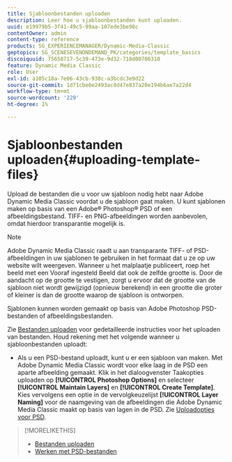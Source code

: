 ```yaml
---
title: Sjabloonbestanden uploaden
description: Leer hoe u sjabloonbestanden kunt uploaden.
uuid: e19979b5-3f41-49c5-99aa-107ede3be98c
contentOwner: admin
content-type: reference
products: SG_EXPERIENCEMANAGER/Dynamic-Media-Classic
geptopics: SG_SCENESEVENONDEMAND_PK/categories/template_basics
discoiquuid: 75658717-5c39-473e-9d32-718d00706310
feature: Dynamic Media Classic
role: User
exl-id: a105c18a-7e06-43cb-938c-a3bcdc3e9d22
source-git-commit: 1d71cbe6e2493ac8d47e837a20e194b6ae7a22d4
workflow-type: tm+mt
source-wordcount: '229'
ht-degree: 1%

---
```


# Sjabloonbestanden uploaden{#uploading-template-files}

Upload de bestanden die u voor uw sjabloon nodig hebt naar Adobe Dynamic Media Classic voordat u de sjabloon gaat maken. U kunt sjablonen maken op basis van een Adobe® Photoshop® PSD of een afbeeldingsbestand. TIFF- en PNG-afbeeldingen worden aanbevolen, omdat hierdoor transparantie mogelijk is.

>[!NOTE]
>
>Adobe Dynamic Media Classic raadt u aan transparante TIFF- of PSD-afbeeldingen in uw sjablonen te gebruiken in het formaat dat u ze op uw website wilt weergeven. Wanneer u het malplaatje publiceert, roep het beeld met een Vooraf ingesteld Beeld dat ook de zelfde grootte is. Door de aandacht op de grootte te vestigen, zorgt u ervoor dat de grootte van de sjabloon niet wordt gewijzigd (opnieuw berekend) in een grootte die groter of kleiner is dan de grootte waarop de sjabloon is ontworpen.

Sjablonen kunnen worden gemaakt op basis van Adobe Photoshop PSD-bestanden of afbeeldingsbestanden.

Zie [Bestanden uploaden](uploading-files.md#uploading_files) voor gedetailleerde instructies voor het uploaden van bestanden. Houd rekening met het volgende wanneer u sjabloonbestanden uploadt:

* Als u een PSD-bestand uploadt, kunt u er een sjabloon van maken. Met Adobe Dynamic Media Classic wordt voor elke laag in de PSD een aparte afbeelding gemaakt. Klik in het dialoogvenster Taakopties uploaden op **[!UICONTROL Photoshop Options]** en selecteer **[!UICONTROL Maintain Layers]** en **[!UICONTROL Create Template]**. Kies vervolgens een optie in de vervolgkeuzelijst **[!UICONTROL Layer Naming]** voor de naamgeving van de afbeeldingen die Adobe Dynamic Media Classic maakt op basis van lagen in de PSD.
Zie [Uploadopties voor PSD](psd-files.md#psd_upload_options).

<!-- THERE IS NO LONGER AN IMAGE EDITING OPTIONS MENU * If you are uploading images, you can create a mask from its clipping path. This option applies to images created with image-editing applications in which a clipping path was created. In the Upload Job Options dialog box, select Image Editing Options and select the Create Mask From Clipping Path option. 
See [Image editing options at upload](image-editing-options-upload.md#image-editing-options-at-upload). -->

>[!MORELIKETHIS]
>
>* [Bestanden uploaden](uploading-files.md#uploading_your_files)
>* [Werken met PSD-bestanden ](psd-files.md#working_with_psd_files)

